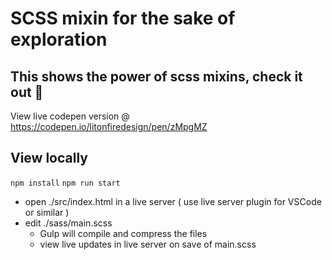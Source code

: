 # SCSS mixin for the sake of exploration
## This shows the power of scss mixins, check it out 🚀

View live codepen version @ https://codepen.io/litonfiredesign/pen/zMpgMZ

## View locally
`npm install` 
`npm run start`  

- open ./src/index.html in a live server ( use live server plugin for VSCode or similar )  
- edit ./sass/main.scss  
  - Gulp will compile and compress the files
  - view live updates in live server on save of main.scss
